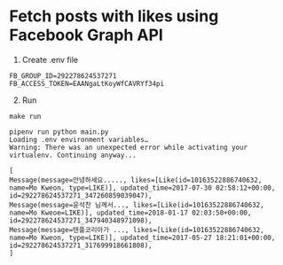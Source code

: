 # Fetch posts with likes using Facebook Graph API

1. Create .env file
```shell script
FB_GROUP_ID=292278624537271
FB_ACCESS_TOKEN=EAANgaLtKoyWfCAVRYf34pi
```

2. Run 

```shell script
make run
```

```shell script
pipenv run python main.py
Loading .env environment variables…
Warning: There was an unexpected error while activating your virtualenv. Continuing anyway...

[
Message(message=안녕하세요....., likes=[Like(id=10163522886740632, name=Mo Kweon, type=LIKE)], updated_time=2017-07-30 02:58:12+00:00, id=292278624537271_347260859039047), 
Message(message=윤석찬 님께서..., likes=[Like(id=10163522886740632, name=Mo Kweoe=LIKE)], updated_time=2018-01-17 02:03:50+00:00, id=292278624537271_347940348971098), 
Message(message=텐플코리아가 ..., likes=[Like(id=10163522886740632, name=Mo Kweon, type=LIKE)], updated_time=2017-05-27 18:21:01+00:00, id=292278624537271_317699918661808), 
]
```
